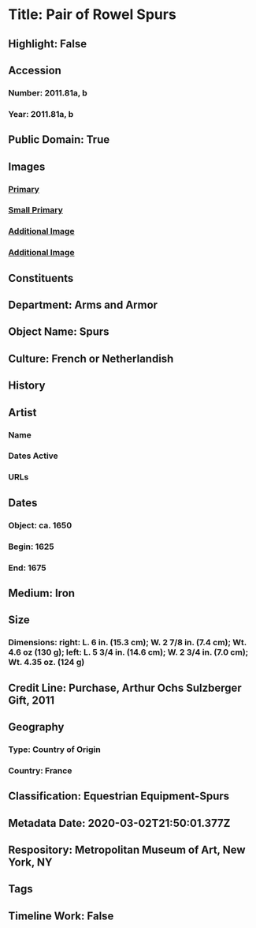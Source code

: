 # Title: Pair of Rowel Spurs
## Highlight: False
## Accession
### Number: 2011.81a, b
### Year: 2011.81a, b
## Public Domain: True
## Images
### [Primary](https://images.metmuseum.org/CRDImages/aa/original/DP320271.jpg)
### [Small Primary](https://images.metmuseum.org/CRDImages/aa/web-large/DP320271.jpg)
### [Additional Image](https://images.metmuseum.org/CRDImages/aa/original/DP320272.jpg)
### [Additional Image](https://images.metmuseum.org/CRDImages/aa/original/DP320264.jpg)
## Constituents
## Department: Arms and Armor
## Object Name: Spurs
## Culture: French or Netherlandish
## History
## Artist
### Name
### Dates Active
### URLs
## Dates
### Object: ca. 1650
### Begin: 1625
### End: 1675
## Medium: Iron
## Size
### Dimensions: right: L. 6 in. (15.3 cm); W. 2 7/8 in. (7.4 cm); Wt. 4.6 oz (130 g); left: L. 5 3/4 in. (14.6 cm); W. 2 3/4 in. (7.0 cm); Wt. 4.35 oz. (124 g)
## Credit Line: Purchase, Arthur Ochs Sulzberger Gift, 2011
## Geography
### Type: Country of Origin
### Country: France
## Classification: Equestrian Equipment-Spurs
## Metadata Date: 2020-03-02T21:50:01.377Z
## Respository: Metropolitan Museum of Art, New York, NY
## Tags
## Timeline Work: False